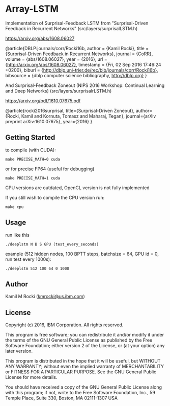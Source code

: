 

# Array-LSTM
Implementation of Surprisal-Feedback LSTM from "Surprisal-Driven Feedback in Recurrent Networks" (src/layers/surprisalLSTM.h)

https://arxiv.org/abs/1608.06027

@article{DBLP:journals/corr/Rocki16b,
  author    = {Kamil Rocki},
  title     = {Surprisal-Driven Feedback in Recurrent Networks},
  journal   = {CoRR},
  volume    = {abs/1608.06027},
  year      = {2016},
  url       = {http://arxiv.org/abs/1608.06027},
  timestamp = {Fri, 02 Sep 2016 17:46:24 +0200},
  biburl    = {http://dblp.uni-trier.de/rec/bib/journals/corr/Rocki16b},
  bibsource = {dblp computer science bibliography, http://dblp.org}
}

And Surprisal-Feedback Zoneout (NIPS 2016 Workshop: Continual Learning and Deep Networks) (src/layers/surprisalrLSTM.h)

https://arxiv.org/pdf/1610.07675.pdf

@article{rocki2016surprisal,
  title={Surprisal-Driven Zoneout},
  author={Rocki, Kamil and Kornuta, Tomasz and Maharaj, Tegan},
  journal={arXiv preprint arXiv:1610.07675},
  year={2016}
}

## Getting Started
to compile (with CUDA):

```
make PRECISE_MATH=0 cuda
```
or for precise FP64 (useful for debugging)

```
make PRECISE_MATH=1 cuda
```

CPU versions are outdated, OpenCL version is not fully implemented

If you still wish to compile the CPU version run:

```
make cpu
```

## Usage
 
run like this
```
./deeplstm N B S GPU (test_every_seconds)
```
example (512 hidden nodes, 100 BPTT steps, batchsize = 64, GPU id = 0, run test every 1000s):

```
./deeplstm 512 100 64 0 1000
```

## Author
Kamil M Rocki (kmrocki@us.ibm.com)

## License
Copyright (c) 2016, IBM Corporation. All rights reserved.
 
This program is free software; you can redistribute it and/or modify
it under the terms of the GNU General Public License as published by
the Free Software Foundation; either version 2 of the License, or
(at your option) any later version.

 This program is distributed in the hope that it will be useful,
 but WITHOUT ANY WARRANTY; without even the implied warranty of
 MERCHANTABILITY or FITNESS FOR A PARTICULAR PURPOSE.  See the
 GNU General Public License for more details.
 
 You should have received a copy of the GNU General Public License
 along with this program; if not, write to the Free Software
 Foundation, Inc., 59 Temple Place, Suite 330, Boston, MA  02111-1307 USA
